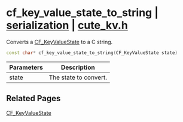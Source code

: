 # cf_key_value_state_to_string | [serialization](https://github.com/RandyGaul/cute_framework/blob/master/docs/serialization/README.md) | [cute_kv.h](https://github.com/RandyGaul/cute_framework/blob/master/include/cute_kv.h)

Converts a [CF_KeyValueState](https://github.com/RandyGaul/cute_framework/blob/master/docs/serialization/cf_keyvaluestate.md) to a C string.

```cpp
const char* cf_key_value_state_to_string(CF_KeyValueState state)
```

Parameters | Description
--- | ---
state | The state to convert.

## Related Pages

[CF_KeyValueState](https://github.com/RandyGaul/cute_framework/blob/master/docs/serialization/cf_keyvaluestate.md)  
